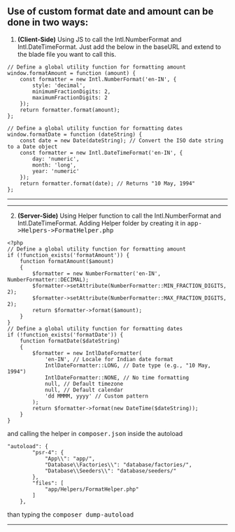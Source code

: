 ## Use of custom format date and amount can be done in two ways:

1. <b>(Client-Side)</b> Using JS to call the Intl.NumberFormat and Intl.DateTimeFormat. Just add the below in the baseURL and extend to the blade file you want to call this.

```
// Define a global utility function for formatting amount
window.formatAmount = function (amount) {
    const formatter = new Intl.NumberFormat('en-IN', {
        style: 'decimal',
        minimumFractionDigits: 2,
        maximumFractionDigits: 2
    });
    return formatter.format(amount);
};

// Define a global utility function for formatting dates
window.formatDate = function (dateString) {
    const date = new Date(dateString); // Convert the ISO date string to a Date object
    const formatter = new Intl.DateTimeFormat('en-IN', {
        day: 'numeric',
        month: 'long',
        year: 'numeric'
    });
    return formatter.format(date); // Returns "10 May, 1994"
};
```

---

---

2. <b>(Server-Side)</b> Using Helper function to call the Intl.NumberFormat and Intl.DateTimeFormat.
   Adding Helper folder by creating it in <kbd>app->Helpers->FormatHelper.php</kbd>

```
<?php
// Define a global utility function for formatting amount
if (!function_exists('formatAmount')) {
    function formatAmount($amount)
    {
        $formatter = new NumberFormatter('en-IN', NumberFormatter::DECIMAL);
        $formatter->setAttribute(NumberFormatter::MIN_FRACTION_DIGITS, 2);
        $formatter->setAttribute(NumberFormatter::MAX_FRACTION_DIGITS, 2);
        return $formatter->format($amount);
    }
}
// Define a global utility function for formatting dates
if (!function_exists('formatDate')) {
    function formatDate($dateString)
    {
        $formatter = new IntlDateFormatter(
            'en-IN', // Locale for Indian date format
            IntlDateFormatter::LONG, // Date type (e.g., "10 May, 1994")
            IntlDateFormatter::NONE, // No time formatting
            null, // Default timezone
            null, // Default calendar
            'dd MMMM, yyyy' // Custom pattern
        );
        return $formatter->format(new DateTime($dateString));
    }
}

```

and calling the helper in <kbd>composer.json</kbd> inside the autoload

```
"autoload": {
        "psr-4": {
            "App\\": "app/",
            "Database\\Factories\\": "database/factories/",
            "Database\\Seeders\\": "database/seeders/"
        },
        "files": [
            "app/Helpers/FormatHelper.php"
        ]
    },
```

than typing the <kbd>composer dump-autoload</kbd>

---
